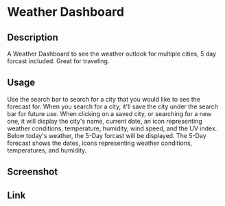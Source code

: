 # Weather Dashboard

## Description
A Weather Dashboard to see the weather outlook for multiple cities, 5 day forcast included. Great for traveling.

## Usage
Use the search bar to search for a city that you would like to see the forecast for. When you search for a city, it'll save the city under the search bar for future use. When clicking on a saved city, or searching for a new one, it will display the city's name, current date, an icon representing weather conditions, temperature, humidity, wind speed, and the UV index. Below today's weather, the 5-Day forcast will be displayed. The 5-Day forecast shows the dates, icons representing weather conditions, temperatures, and humidity.

## Screenshot


## Link
